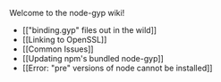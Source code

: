 Welcome to the node-gyp wiki!

 * [["binding.gyp" files out in the wild]]
 * [[Linking to OpenSSL]]
 * [[Common Issues]]
 * [[Updating npm's bundled node-gyp]]
 * [[Error: "pre" versions of node cannot be installed]]